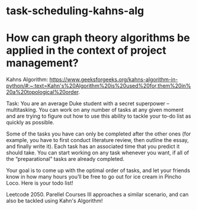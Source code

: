 # task-scheduling-kahns-alg
# How can graph theory algorithms be applied in the context of project management?

Kahns Algorithm: https://www.geeksforgeeks.org/kahns-algorithm-in-python/#:~:text=Kahn's%20Algorithm%20is%20used%20for,them%20in%20a%20topological%20order.

Task: You are an average Duke student with a secret superpower – multitasking. You can work on any number of tasks at any given moment and are trying to figure out how to use this ability to tackle your to-do list as quickly as possible.

Some of the tasks you have can only be completed after the other ones (for example, you have to first conduct literature review, then outline the essay, and finally write it). Each task has an associated time that you predict it should take. You can start working on any task whenever you want, if all of the “preparational” tasks are already completed.

Your goal is to come up with the optimal order of tasks, and let your friends know in how many hours you’ll be free to go out for ice cream in Pincho Loco. Here is your todo list! 

Leetcode 2050. Parellel Courses III approaches a similar scenario, and can also be tackled using Kahn's Algorithm!
